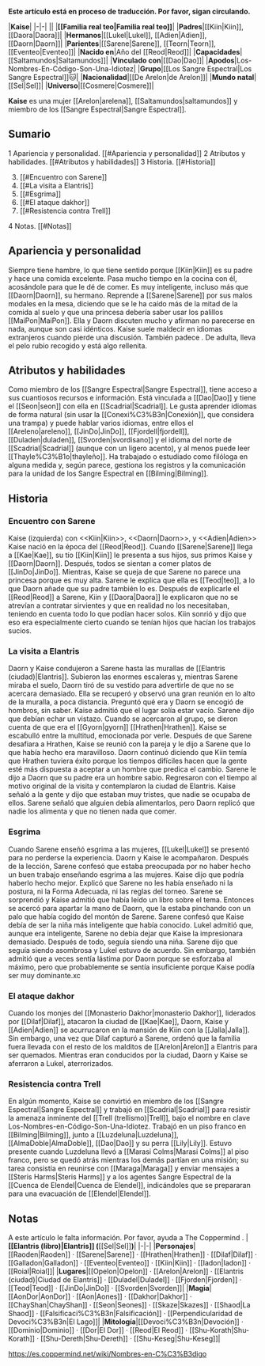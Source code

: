 **Este artículo está en proceso de traducción. Por favor, sigan circulando.**


|**Kaise**|
|-|-|
||
|**[[Familia real teo\|Familia real teo]]**|
|**Padres**|[[Kiin\|Kiin]], [[Daora\|Daora]]|
|**Hermanos**|[[Lukel\|Lukel]], [[Adien\|Adien]], [[Daorn\|Daorn]]|
|**Parientes**|[[Sarene\|Sarene]], [[Teorn\|Teorn]], [[Eventeo\|Eventeo]]|
|**Nacido en**|Año del [[Reod\|Reod]]|
|**Capacidades**|[[Saltamundos\|Saltamundos]]|
|**Vinculado con**|[[Dao\|Dao]]|
|**Apodos**|Los-Nombres-En-Código-Son-Una-Idiotez|
|**Grupo**|[[Los Sangre Espectral\|Los Sangre Espectral]]🐱︎|
|**Nacionalidad**|[[De Arelon\|de Arelon]]|
|**Mundo natal**|[[Sel\|Sel]]|
|**Universo**|[[Cosmere\|Cosmere]]|

**Kaise** es una mujer [[Arelon\|arelena]], [[Saltamundos\|saltamundos]] y miembro de los [[Sangre Espectral\|Sangre Espectral]].

## Sumario

1 Apariencia y personalidad. [[#Apariencia y personalidad]] 
2 Atributos y habilidades. [[#Atributos y habilidades]] 
3 Historia. [[#Historia]] 

3. [[#Encuentro con Sarene]] 
3. [[#La visita a Elantris]] 
3. [[#Esgrima]] 
3. [[#El ataque dakhor]] 
3. [[#Resistencia contra Trell]] 


4 Notas. [[#Notas]] 


## Apariencia y personalidad
Siempre tiene hambre, lo que tiene sentido porque [[Kiin\|Kiin]] es su padre y hace una comida excelente. Pasa mucho tiempo en la cocina con él, acosándole para que le dé de comer. Es muy inteligente, incluso más que [[Daorn\|Daorn]], su hermano. Reprende a [[Sarene\|Sarene]] por sus malos modales en la mesa, diciendo que se le ha caído más de la mitad de la comida al suelo y que una princesa debería saber usar los palillos [[MaiPon\|MaiPon]]. Ella y Daorn discuten mucho y afirman no parecerse en nada, aunque son casi idénticos. Kaise suele maldecir en idiomas extranjeros cuando pierde una discusión. También padece .
De adulta, lleva el pelo rubio recogido y está algo rellenita.

## Atributos y habilidades
Como miembro de los [[Sangre Espectral\|Sangre Espectral]], tiene acceso a sus cuantiosos recursos e información. Está vinculada a [[Dao\|Dao]] y tiene el [[Seon\|seon]] con ella en [[Scadrial\|Scadrial]].
Le gusta aprender idiomas de forma natural (sin usar la [[Conexi%C3%B3n\|Conexión]], que considera una trampa) y puede hablar varios idiomas, entre ellos el [[Areleno\|areleno]], [[JinDo\|JinDo]], [[Fjordell\|fjordell]], [[Duladen\|duladen]], [[Svorden\|svordisano]] y el idioma del norte de [[Scadrial\|Scadrial]] (aunque con un ligero acento), y al menos puede leer [[Thayle%C3%B1o\|thayleño]].
Ha trabajado o estudiado como filóloga en alguna medida y, según parece, gestiona los registros y la comunicación para la unidad de los Sangre Espectral en [[Bilming\|Bilming]].

## Historia
### Encuentro con Sarene
  Kaise (izquierda) con <<Kiin\|Kiin>>, <<Daorn\|Daorn>>, y <<Adien\|Adien>>
Kaise nació en la época del [[Reod\|Reod]].
Cuando [[Sarene\|Sarene]] llega a [[Kae\|Kae]], su tío [[Kiin\|Kiin]] le presenta a sus hijos, sus primos Kaise y [[Daorn\|Daorn]]. Después, todos se sientan a comer platos de [[JinDo\|JinDo]]. Mientras, Kaise se queja de que Sarene no parece una princesa porque es muy alta. Sarene le explica que ella es [[Teod\|teo]], a lo que Daorn añade que su padre también lo es. Después de explicarle el [[Reod\|Reod]] a Sarene, Kiin y [[Daora\|Daora]] le explicaron que no se atrevían a contratar sirvientes y que en realidad no los necesitaban, teniendo en cuenta todo lo que podían hacer solos. Kiin sonrió y dijo que eso era especialmente cierto cuando se tenían hijos que hacían los trabajos sucios.

### La visita a Elantris
Daorn y Kaise condujeron a Sarene hasta las murallas de [[Elantris (ciudad)\|Elantris]]. Subieron las enormes escaleras y, mientras Sarene miraba el suelo, Daorn tiró de su vestido para advertirle de que no se acercara demasiado. Ella se recuperó y observó una gran reunión en lo alto de la muralla, a poca distancia.
Preguntó qué era y Daorn se encogió de hombros, sin saber. Kaise admitió que el lugar solía estar vacío. Sarene dijo que debían echar un vistazo. Cuando se acercaron al grupo, se dieron cuenta de que era el [[Gyorn\|gyorn]] [[Hrathen\|Hrathen]]. Kaise se escabulló entre la multitud, emocionada por verle. Después de que Sarene desafiara a Hrathen, Kaise se reunió con la pareja y le dijo a Sarene que lo que había hecho era maravilloso. Daorn continuó diciendo que Kiin temía que Hrathen tuviera éxito porque los tiempos difíciles hacen que la gente esté más dispuesta a aceptar a un hombre que predica el cambio. Sarene le dijo a Daorn que su padre era un hombre sabio.
Regresaron con el tiempo al motivo original de la visita y contemplaron la ciudad de Elantris. Kaise señaló a la gente y dijo que estaban muy tristes, que nadie se ocupaba de ellos. Sarene señaló que alguien debía alimentarlos, pero Daorn replicó que nadie los alimenta y que no tienen nada que comer.

### Esgrima
Cuando Sarene enseñó esgrima a las mujeres, [[Lukel\|Lukel]] se presentó para no perderse la experiencia. Daorn y Kaise le acompañaron. Después de la lección, Sarene confesó que estaba preocupada por no haber hecho un buen trabajo enseñando esgrima a las mujeres. Kaise dijo que podría haberlo hecho mejor. Explicó que Sarene no les había enseñado ni la postura, ni la Forma Adecuada, ni las reglas del torneo. Sarene se sorprendió y Kaise admitió que había leído un libro sobre el tema. Entonces se acercó para apartar la mano de Daorn, que la estaba pinchando con un palo que había cogido del montón de Sarene.
Sarene confesó que Kaise debía de ser la niña más inteligente que había conocido. Lukel admitió que, aunque era inteligente, Sarene no debía dejar que Kaise la impresionara demasiado. Después de todo, seguía siendo una niña. Sarene dijo que seguía siendo asombrosa y Lukel estuvo de acuerdo. Sin embargo, también admitió que a veces sentía lástima por Daorn porque se esforzaba al máximo, pero que probablemente se sentía insuficiente porque Kaise podía ser muy dominante.xc

### El ataque dakhor
Cuando los monjes del [[Monasterio Dakhor\|monasterio Dakhor]], liderados por [[Dilaf\|Dilaf]], atacaron la ciudad de [[Kae\|Kae]], Daorn, Kaise y [[Adien\|Adien]] se acurrucaron en la mansión de Kiin con la [[Jalla\|Jalla]]. Sin embargo, una vez que Dilaf capturó a Sarene, ordenó que la familia fuera llevada con el resto de los malditos de [[Arelon\|Arelon]] a Elantris para ser quemados. Mientras eran conducidos por la ciudad, Daorn y Kaise se aferraron a Lukel, aterrorizados.

### Resistencia contra Trell
En algún momento, Kaise se convirtió en miembro de los [[Sangre Espectral\|Sangre Espectral]] y trabajó en [[Scadrial\|Scadrial]] para resistir la amenaza inminente del [[Trell (trellismo)\|Trell]], bajo el nombre en clave Los-Nombres-en-Código-Son-Una-Idiotez. Trabajó en un piso franco en [[Bilming\|Bilming]], junto a [[Luzdeluna\|Luzdeluna]], [[AlmaDoble\|AlmaDoble]], [[Dao\|Dao]] y su perra [[Lily\|Lily]]. Estuvo presente cuando Luzdeluna llevó a [[Marasi Colms\|Marasi Colms]] al piso franco, pero se quedó atrás mientras los demás partían en una misión; su tarea consistía en reunirse con [[Maraga\|Maraga]] y enviar mensajes a [[Steris Harms\|Steris Harms]] y a los agentes Sangre Espectral de la [[Cuenca de Elendel\|Cuenca de Elendel]], indicándoles que se prepararan para una evacuación de [[Elendel\|Elendel]].

## Notas

A este artículo le falta información. Por favor, ayuda a The Coppermind .
|**[[Elantris (libro)\|Elantris]] (**[[Sel\|Sel]]**)**|
|-|-|
|**Personajes**|[[Raoden\|Raoden]] · [[Sarene\|Sarene]] · [[Hrathen\|Hrathen]] · [[Dilaf\|Dilaf]] · [[Galladon\|Galladon]] · [[Eventeo\|Eventeo]] · [[Kiin\|Kiin]] · [[Iadon\|Iadon]] · [[Roial\|Roial]]|
|**Lugares**|[[Opelon\|Opelon]] · [[Arelon\|Arelon]] · [[Elantris (ciudad)\|Ciudad de Elantris]] · [[Duladel\|Duladel]] · [[Fjorden\|Fjorden]] · [[Teod\|Teod]] · [[JinDo\|JinDo]] · [[Svorden\|Svorden]]|
|**Magia**|[[AonDor\|AonDor]] · [[Aon\|Aones]] · [[Dakhor\|Dakhor]] · [[ChayShan\|ChayShan]] · [[Seon\|Seones]] · [[Skaze\|Skazes]] · [[Shaod\|La Shaod]] · [[Falsificaci%C3%B3n\|Falsificación]] · [[Perpendicularidad de Devoci%C3%B3n\|El Lago]]|
|**Mitología**|[[Devoci%C3%B3n\|Devoción]] · [[Dominio\|Dominio]] · [[Dor\|El Dor]] · [[Reod\|El Reod]] · [[Shu-Korath\|Shu-Korath]] · [[Shu-Dereth\|Shu-Dereth]] · [[Shu-Keseg\|Shu-Keseg]]|



https://es.coppermind.net/wiki/Nombres-en-C%C3%B3digo